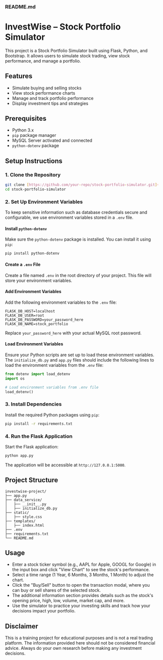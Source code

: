 ### README.md

# InvestWise – Stock Portfolio Simulator

This project is a Stock Portfolio Simulator built using Flask, Python, and Bootstrap. It allows users to simulate stock trading, view stock performance, and manage a portfolio. 

## Features

- Simulate buying and selling stocks
- View stock performance charts
- Manage and track portfolio performance
- Display investment tips and strategies

## Prerequisites

- Python 3.x
- `pip` package manager
- MySQL Server activated and connected
- `python-dotenv` package

## Setup Instructions

### 1. Clone the Repository

```sh
git clone [https://github.com/your-repo/stock-portfolio-simulator.git](https://github.com/klaireklaire/my-portfolio-team5-anisha-klaire-abigail)
cd stock-portfolio-simulator
```

### 2. Set Up Environment Variables

To keep sensitive information such as database credentials secure and configurable, we use environment variables stored in a `.env` file.

#### Install `python-dotenv`

Make sure the `python-dotenv` package is installed. You can install it using `pip`:

```sh
pip install python-dotenv
```

#### Create a `.env` File

Create a file named `.env` in the root directory of your project. This file will store your environment variables.

#### Add Environment Variables

Add the following environment variables to the `.env` file:

```
FLASK_DB_HOST=localhost
FLASK_DB_USER=root
FLASK_DB_PASSWORD=your_password_here
FLASK_DB_NAME=stock_portfolio
```

Replace `your_password_here` with your actual MySQL root password.

#### Load Environment Variables

Ensure your Python scripts are set up to load these environment variables. The `initialize_db.py` and `app.py` files should include the following lines to load the environment variables from the `.env` file:

```python
from dotenv import load_dotenv
import os

# Load environment variables from .env file
load_dotenv()
```

### 3. Install Dependencies

Install the required Python packages using `pip`:

```sh
pip install -r requirements.txt
```

### 4. Run the Flask Application

Start the Flask application:

```sh
python app.py
```

The application will be accessible at `http://127.0.0.1:5000`.

## Project Structure

```
investwise-project/
├── app.py
├── data_service/
│   ├── __init__.py
│   ├── initialize_db.py
├── static/
│   ├── style.css
├── templates/
│   ├── index.html
├── .env
├── requirements.txt
└── README.md
```

## Usage

- Enter a stock ticker symbol (e.g., AAPL for Apple, GOOGL for Google) in the input box and click "View Chart" to see the stock's performance.
- Select a time range (1 Year, 6 Months, 3 Months, 1 Month) to adjust the chart.
- Click the "Buy/Sell" button to open the transaction modal, where you can buy or sell shares of the selected stock.
- The additional information section provides details such as the stock's opening price, high, low, volume, market cap, and more.
- Use the simulator to practice your investing skills and track how your decisions impact your portfolio.

## Disclaimer

This is a training project for educational purposes and is not a real trading platform. The information provided here should not be considered financial advice. Always do your own research before making any investment decisions.
